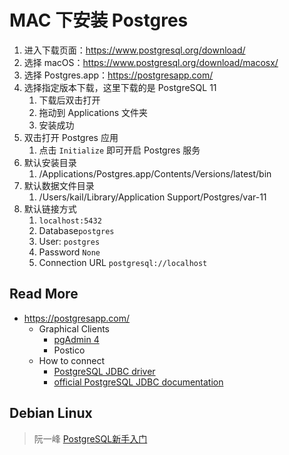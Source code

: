 # MAC 下安装 Postgres

1. 进入下载页面：https://www.postgresql.org/download/
2. 选择 macOS：https://www.postgresql.org/download/macosx/
3. 选择 Postgres.app：https://postgresapp.com/
4. 选择指定版本下载，这里下载的是 PostgreSQL 11
   1. 下载后双击打开
   2. 拖动到 Applications 文件夹
   3. 安装成功
5. 双击打开 Postgres 应用
   1. 点击 `Initialize` 即可开启 Postgres 服务
6. 默认安装目录
   1. /Applications/Postgres.app/Contents/Versions/latest/bin
7. 默认数据文件目录
   1. /Users/kail/Library/Application Support/Postgres/var-11
8. 默认链接方式
   1. `localhost:5432`
   2. Database`postgres`
   3. User: `postgres`
   4. Password `None`
   5. Connection URL `postgresql://localhost`

## Read More

- https://postgresapp.com/
  - Graphical Clients
    - [pgAdmin 4](https://www.pgadmin.org/)
    - Postico 
  - How to connect
    - [PostgreSQL JDBC driver](https://jdbc.postgresql.org/download.html)
    - [official PostgreSQL JDBC documentation](https://jdbc.postgresql.org/documentation/head/index.html)

## Debian Linux

> 阮一峰 [PostgreSQL新手入门](http://www.ruanyifeng.com/blog/2013/12/getting_started_with_postgresql.html)

